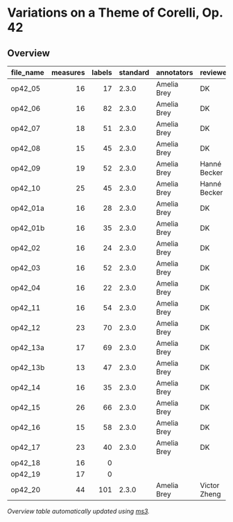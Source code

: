 # Variations on a Theme of Corelli, Op. 42

## Overview
|file_name|measures|labels|standard|annotators | reviewers  |
|---------|-------:|-----:|--------|-----------|------------|
|op42_05  |      16|    17|2.3.0   |Amelia Brey|DK          |
|op42_06  |      16|    82|2.3.0   |Amelia Brey|DK          |
|op42_07  |      18|    51|2.3.0   |Amelia Brey|DK          |
|op42_08  |      15|    45|2.3.0   |Amelia Brey|DK          |
|op42_09  |      19|    52|2.3.0   |Amelia Brey|Hanné Becker|
|op42_10  |      25|    45|2.3.0   |Amelia Brey|Hanné Becker|
|op42_01a |      16|    28|2.3.0   |Amelia Brey|DK          |
|op42_01b |      16|    35|2.3.0   |Amelia Brey|DK          |
|op42_02  |      16|    24|2.3.0   |Amelia Brey|DK          |
|op42_03  |      16|    52|2.3.0   |Amelia Brey|DK          |
|op42_04  |      16|    22|2.3.0   |Amelia Brey|DK          |
|op42_11  |      16|    54|2.3.0   |Amelia Brey|DK          |
|op42_12  |      23|    70|2.3.0   |Amelia Brey|DK          |
|op42_13a |      17|    69|2.3.0   |Amelia Brey|DK          |
|op42_13b |      13|    47|2.3.0   |Amelia Brey|DK          |
|op42_14  |      16|    35|2.3.0   |Amelia Brey|DK          |
|op42_15  |      26|    66|2.3.0   |Amelia Brey|DK          |
|op42_16  |      15|    58|2.3.0   |Amelia Brey|DK          |
|op42_17  |      23|    40|2.3.0   |Amelia Brey|DK          |
|op42_18  |      16|     0|        |           |            |
|op42_19  |      17|     0|        |           |            |
|op42_20  |      44|   101|2.3.0   |Amelia Brey|Victor Zheng|


*Overview table automatically updated using [ms3](https://johentsch.github.io/ms3/).*
